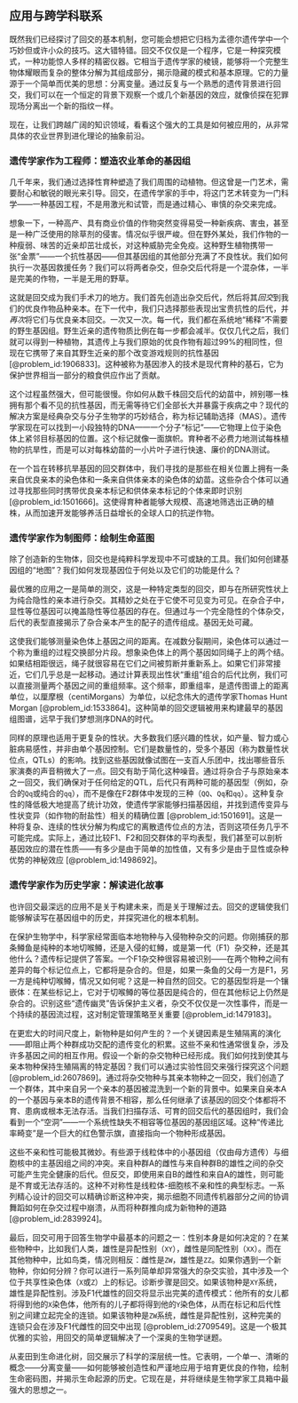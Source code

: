 ## 应用与跨学科联系

既然我们已经探讨了回交的基本机制，您可能会想把它归档为孟德尔遗传学中一个巧妙但或许小众的技巧。这大错特错。回交不仅仅是一个程序，它是一种探究模式，一种功能惊人多样的精密仪器。它相当于遗传学家的棱镜，能够将一个完整生物体耀眼而复杂的整体分解为其组成部分，揭示隐藏的模式和基本原理。它的力量源于一个简单而优美的思想：分离变量。通过反复与一个熟悉的遗传背景进行回交，我们可以在一个恒定的背景下观察一个或几个新基因的效应，就像侦探在犯罪现场分离出一个新的指纹一样。

现在，让我们跨越广阔的知识领域，看看这个强大的工具是如何被应用的，从非常具体的农业世界到进化理论的抽象前沿。

### 遗传学家作为工程师：塑造农业革命的基因组

几千年来，我们通过选择性育种塑造了我们周围的动植物。但这曾是一门艺术，需要耐心和敏锐的眼光来引导。回交，在遗传学家的手中，将这门艺术转变为一门科学——一种基因工程，不是用激光和试管，而是通过精心、审慎的杂交来完成。

想象一下，一种高产、具有商业价值的作物突然变得易受一种新疾病、害虫，甚至是一种广泛使用的除草剂的侵害。情况似乎很严峻。但在野外某处，我们作物的一种瘦弱、味苦的近亲却茁壮成长，对这种威胁完全免疫。这种野生植物携带一张“金票”——一个抗性基因——但其基因组的其他部分充满了不良性状。我们如何执行一次基因救援任务？我们可以将两者杂交，但杂交后代将是一个混杂体，一半是完美的作物，一半是无用的野草。

这就是回交成为我们手术刀的地方。我们首先创造出杂交后代，然后将其*回交*到我们的优良作物品种亲本。在下一代中，我们只选择那些表现出宝贵抗性的后代，并*再次*将它们与优良亲本回交。一次又一次。每一代，我们都在系统地“稀释”不需要的野生基因组。野生近亲的遗传物质比例在每一步都会减半。仅仅几代之后，我们就可以得到一种植物，其遗传上与我们原始的优良作物有超过99%的相同性，但现在它携带了来自其野生近亲的那个改变游戏规则的抗性基因 [@problem_id:1906833]。这种被称为基因渗入的技术是现代育种的基石，它为保护世界相当一部分的粮食供应作出了贡献。

这个过程虽然强大，但可能很慢。你如何从数千株回交后代的幼苗中，辨别哪一株拥有那个看不见的抗性基因，而无需等待它们全部长大并暴露于疾病之中？现代的解决方案是经典杂交与分子生物学的巧妙结合，称为标记辅助选择（MAS）。遗传学家现在可以找到一小段独特的DNA——一个分子“标记”——它物理上位于染色体上紧邻目标基因的位置。这个标记就像一面旗帜。育种者不必费力地测试每株植物的抗旱性，而是可以对每株幼苗的一小片叶子进行快速、廉价的DNA测试。

在一个旨在转移抗旱基因的回交群体中，我们寻找的是那些在相关位置上拥有一条来自优良亲本的染色体和一条来自供体亲本的染色体的幼苗。这些杂合个体可以通过寻找那些同时携带优良亲本标记和供体亲本标记的个体来即时识别 [@problem_id:1501666]。这使得育种者能够大规模、高速地筛选出正确的植株，从而加速开发能够养活日益增长的全球人口的抗逆作物。

### 遗传学家作为制图师：绘制生命蓝图

除了创造新的生物体，回交也是纯粹科学发现中不可或缺的工具。我们如何创建基因组的“地图”？我们如何发现基因位于何处以及它们的功能是什么？

最优雅的应用之一是简单的测交，这是一种特定类型的回交，即与在所研究性状上为纯合隐性的亲本进行杂交。其精妙之处在于它使不可见变为可见。在杂合子中，显性等位基因可以掩盖隐性等位基因的存在。但通过与一个完全隐性的个体杂交，后代的表型直接揭示了杂合亲本产生的配子的遗传组成。基因无处可藏。

这使我们能够测量染色体上基因之间的距离。在减数分裂期间，染色体可以通过一个称为重组的过程交换部分片段。想象染色体上的两个基因如同绳子上的两个结。如果结相距很远，绳子就很容易在它们之间被剪断并重新系上。如果它们非常接近，它们几乎总是一起移动。通过计算表现出性状“重组”组合的后代比例，我们可以直接测量两个基因之间的重组频率。这个频率，即重组率，是遗传图谱上的距离单位，以厘摩根（centiMorgans）为单位，以纪念伟大的遗传学家Thomas Hunt Morgan [@problem_id:1533864]。这种简单的回交逻辑被用来构建最早的基因组图谱，远早于我们梦想测序DNA的时代。

同样的原理也适用于更复杂的性状。大多数我们感兴趣的性状，如产量、智力或心脏病易感性，并非由单个基因控制。它们是数量性的，受多个基因（称为数量性状位点，QTLs）的影响。找到这些基因就像试图在一支百人乐团中，找出哪些音乐家演奏的声音稍微大了一点。回交有助于简化这种噪音。通过将杂合子与原始亲本之一回交，我们确保对于任何给定的QTL，后代只有两种可能的基因型（例如，杂合的`Qq`或纯合的`qq`），而不是像在F2群体中发现的三种（`QQ`、`Qq`和`qq`）。这种复杂性的降低极大地提高了统计功效，使遗传学家能够扫描基因组，并找到遗传变异与性状变异（如作物的耐盐性）相关的精确位置 [@problem_id:1501691]。这是一种将复杂、连续的性状分解为构成它的离散遗传位点的方法，否则这项任务几乎不可能完成。实际上，通过比较F1、F2和回交群体的平均表型，我们甚至可以剖析基因效应的潜在性质——有多少是由于简单的加性值，又有多少是由于显性或杂种优势的神秘效应 [@problem_id:1498692]。

### 遗传学家作为历史学家：解读进化故事

也许回交最深远的应用不是关于构建未来，而是关于理解过去。回交的逻辑使我们能够解读写在基因组中的历史，并探究进化的根本机制。

在保护生物学中，科学家经常面临本地物种与入侵物种杂交的问题。你刚捕获的那条鳟鱼是纯种的本地切喉鳟，还是入侵的虹鳟，或是第一代（F1）杂交种，还是其他什么？遗传标记提供了答案。一个F1杂交种很容易被识别——在两个物种之间有差异的每个标记位点上，它都将是杂合的。但是，如果一条鱼的父母一方是F1，另一方是纯种切喉鳟，情况又如何呢？这是一种自然的回交。它的基因型将是一个镶嵌体：在某些标记上，它对于切喉鳟的等位基因是纯合的，但在其他标记上仍然是杂合的。识别这些“遗传幽灵”告诉保护主义者，杂交不仅仅是一次性事件，而是一个持续的基因流过程，这对制定管理策略至关重要 [@problem_id:1479183]。

在更宏大的时间尺度上，新物种是如何产生的？一个关键因素是生殖隔离的演化——即阻止两个种群成功交配的遗传变化的积累。这些不亲和性通常很复杂，涉及许多基因之间的相互作用。假设一个新的杂交物种已经形成。我们如何找到使其与亲本物种保持生殖隔离的特定基因？我们可以通过实验性回交来强行探究这个问题 [@problem_id:2607869]。通过将杂交物种与其亲本物种之一回交，我们创造了一个群体，其中来自另一个亲本的基因被混洗到一个新的背景中。如果来自亲本A的一个基因与亲本B的遗传背景不相容，那么任何继承了该基因的回交个体都将不育、患病或根本无法存活。当我们扫描存活、可育的回交后代的基因组时，我们会看到一个“空洞”——一个系统性缺失不相容等位基因的基因组区域。这种“传递比率畸变”是一个巨大的红色警示旗，直接指向一个物种形成基因。

这些不亲和性可能极其微妙。有些源于线粒体中的小基因组（仅由母方遗传）与细胞核中的主基因组之间的冲突。来自种群A的雌性与来自种群B的雄性之间的杂交可能产生完全健康的后代。但反交，即使用来自B的雌性和来自A的雄性，则可能是不育或无法存活的。这种不对称性是线粒体-细胞核不亲和性的典型标志。一系列精心设计的回交可以精确诊断这种冲突，揭示细胞不同遗传机器部分之间的协调舞蹈如何在杂交过程中崩溃，从而将种群推向成为新物种的道路 [@problem_id:2839924]。

最后，回交可用于回答生物学中最基本的问题之一：性别本身是如何决定的？在某些物种中，比如我们人类，雄性是异配性别（`XY`），雌性是同配性别（`XX`）。而在其他物种中，比如鸟类，情况则相反：雌性是`ZW`，雄性是`ZZ`。如果你遇到一个新物种，你如何分辨？你可以进行一系列简单却异常强大的杂交实验，其中涉及一个位于共享性染色体（`X`或`Z`）上的标记。诊断步骤是回交。如果该物种是`XY`系统，雄性是异配性别。涉及F1代雄性的回交将显示出完美的遗传模式：他所有的女儿都将得到他的`X`染色体，他所有的儿子都将得到他的`Y`染色体，从而在标记和后代性别之间建立起完全的连锁。如果该物种是`ZW`系统，雌性是异配性别，这种完美的连锁只会在涉及F1代雌性的回交中出现 [@problem_id:2709549]。这是一个极其优雅的实验，用回交的简单逻辑解决了一个深奥的生物学谜题。

从麦田到生命进化树，回交展示了科学的深层统一性。它表明，一个单一、清晰的概念——分离变量——如何能够被创造性和严谨地应用于培育更优良的作物，绘制生命密码图，并揭示生命起源的历史。它现在是，并将继续是生物学家工具箱中最强大的思想之一。